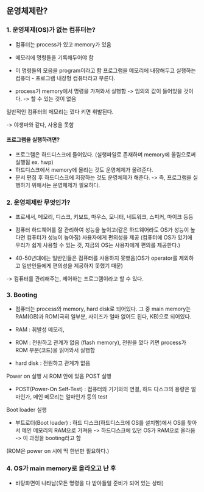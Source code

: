 ## 운영체제란?

### 1. 운영체제(OS)가 없는 컴퓨터는?

- 컴퓨터는 process가 있고 memory가 있음
- 메모리에 명령들을 기록해두어야 함
- 이 명령들의 모음을 program이라고 함
  프로그램을 메모리에 내장해두고 실행하는 컴퓨터 - 프로그램 내장형 컴퓨터라고 부른다.

- process가 memory에서 명령을 가져와서 실행함
  -> 임의의 값이 들어있을 것이다.
  -> 할 수 있는 것이 없음

일반적인 컴퓨터의 메모리는 껐다 키면 휘발된다.

-> 야생마와 같다, 사용을 못함

#### 프로그램을 실행하려면?

- 프로그램은 하드디스크에 들어있다. (실행파일로 존재하며 memory에 올림으로써 실행됨 ex. hwp)
- 하드디스크에서 memory에 올리는 것도 운영체제가 올려준다.
- 문서 편집 후 하드디스크에 저장하는 것도 운영체제가 해준다.
  -> 즉, 프로그램을 실행하기 위해서는 운영체제가 필요하다.

### 2. 운영체제란 무엇인가?

- 프로세서, 메모리, 디스크, 키보드, 마우스, 모니터, 네트워크, 스피커, 마이크 등등
- 컴퓨터 하드웨어를 잘 관리하여 성능을 높이고(같은 하드웨어라도 OS가 성능이 높다면 컴퓨터가 성능이 높아짐) 사용자에게 편의성을 제공 (컴퓨터에 OS가 있기에 우리가 쉽게 사용할 수 있는 것, 지금의 OS는 사용자에게 편의를 제공한다.)

- 40-50년대에는 일반인들은 컴퓨터를 사용하지 못했음(OS가 operator를 제외하고 일반인들에게 편의성을 제공하지 못했기 때문)

-> 컴퓨터를 관리해주는, 제어하는 프로그램이라고 할 수 있다.

### 3. Booting

- 컴퓨터는 process와 memory, hard disk로 되어있다.
  그 중 main memory는 RAM(GB)과 ROM(극히 일부분, 사이즈가 얼마 없어도 된다, KB)으로 되어있다.

- RAM : 휘발성 메모리,
- ROM : 전원하고 관계가 없음 (flash memory), 전원을 껐다 키면 process가 ROM 부분(코드)을 읽어와서 실행함
- hard disk : 전원하고 관계가 없음

Power on 실행 시
ROM 안에 있음
POST 실행

- POST(Power-On Self-Test) : 컴퓨터와 기기와의 연결, 하드 디스크의 용량은 얼마인가, 메인 메모리는 얼마인가 등의 test

Boot loader 실행

- 부트로더(Boot loader) : 하드 디스크(하드디스크에 OS를 설치함)에서 OS를 찾아서 메인 메모리의 RAM으로 가져옴 -> 하드디스크에 있던 OS가 RAM으로 올라옴 -> 이 과정을 booting라고 함

(ROM은 power on 시에 딱 한번만 필요하다.)

### 4. OS가 main memory로 올라오고 난 후

- 바탕화면이 나타남(모든 명령을 다 받아들일 준비가 되어 있는 상태)
